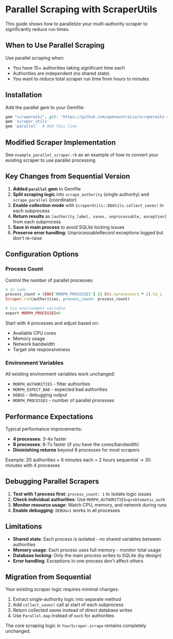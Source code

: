 # Parallel Scraping with ScraperUtils

This guide shows how to parallelize your multi-authority scraper to significantly reduce run times.

## When to Use Parallel Scraping

Use parallel scraping when:
- You have 10+ authorities taking significant time each
- Authorities are independent (no shared state)
- You want to reduce total scraper run time from hours to minutes

## Installation

Add the parallel gem to your Gemfile:

```ruby
gem "scraperwiki", git: "https://github.com/openaustralia/scraperwiki-ruby.git", branch: "morph_defaults"
gem 'scraper_utils'
gem 'parallel'  # Add this line
```

## Modified Scraper Implementation

See `example_parallel_scraper.rb` as an example of how to convert your existing scraper to use parallel processing.

## Key Changes from Sequential Version

1. **Added `parallel` gem** to Gemfile
2. **Split scraping logic** into `scrape_authority` (single authority) and `scrape_parallel` (coordinator)
3. **Enable collection mode** with `ScraperUtils::DbUtils.collect_saves!` in each subprocess
4. **Return results** as `[authority_label, saves, unprocessable, exception]` from each subprocess
5. **Save in main process** to avoid SQLite locking issues
6. **Preserve error handling**: UnprocessableRecord exceptions logged but don't re-raise

## Configuration Options

### Process Count

Control the number of parallel processes:

```ruby
# In code
process_count = (ENV['MORPH_PROCESSES'] || Etc.nprocessors * 2).to_i
Scraper.run(authorities, process_count: process_count)

# Via environment variable
export MORPH_PROCESSES=6
```

Start with 4 processes and adjust based on:
- Available CPU cores
- Memory usage
- Network bandwidth
- Target site responsiveness

### Environment Variables

All existing environment variables work unchanged:
- `MORPH_AUTHORITIES` - filter authorities
- `MORPH_EXPECT_BAD` - expected bad authorities
- `DEBUG` - debugging output
- `MORPH_PROCESSES` - number of parallel processes

## Performance Expectations

Typical performance improvements:
- **4 processes**: 3-4x faster
- **8 processes**: 6-7x faster (if you have the cores/bandwidth)
- **Diminishing returns** beyond 8 processes for most scrapers

Example: 20 authorities × 6 minutes each = 2 hours sequential → 30 minutes with 4 processes

## Debugging Parallel Scrapers

1. **Test with 1 process first**: `process_count: 1` to isolate logic issues
2. **Check individual authorities**: Use `MORPH_AUTHORITIES=problematic_auth`
3. **Monitor resource usage**: Watch CPU, memory, and network during runs
4. **Enable debugging**: `DEBUG=1` works in all processes

## Limitations

- **Shared state**: Each process is isolated - no shared variables between authorities
- **Memory usage**: Each process uses full memory - monitor total usage
- **Database locking**: Only the main process writes to SQLite (by design)
- **Error handling**: Exceptions in one process don't affect others

## Migration from Sequential

Your existing scraper logic requires minimal changes:
1. Extract single-authority logic into separate method
2. Add `collect_saves!` call at start of each subprocess
3. Return collected saves instead of direct database writes
4. Use `Parallel.map` instead of `each` for authorities

The core scraping logic in `YourScraper.scrape` remains completely unchanged.
